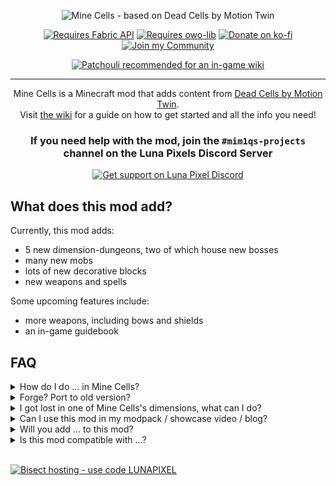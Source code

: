 <center>

![Mine Cells - based on Dead Cells by Motion Twin](https://raw.githubusercontent.com/mim1q/MineCells/1.20.x/projectPageAssets/hero.png)

[![Requires Fabric API](https://img.shields.io/badge/Requires_Fabric_API-white?style=for-the-badge&logo=modrinth&logoColor=black)](https://modrinth.com/mod/fabric-api)
[![Requires owo-lib](https://img.shields.io/badge/Requires_owo--lib-white?style=for-the-badge&logo=modrinth&logoColor=black)](https://modrinth.com/mod/owo-lib)
[![Donate on ko-fi](https://img.shields.io/badge/Donate_on_ko--fi-red?style=for-the-badge&logo=ko-fi&logoColor=white)](https://ko-fi.com/mim1q)
[![Join my Community](https://img.shields.io/badge/Join_my_Community-blue?style=for-the-badge&logo=discord&logoColor=white)](https://discord.gg/6TjQbSjbuB)

[![Patchouli recommended for an in-game wiki](https://img.shields.io/badge/Patchouli_recommended_for_an_in--game_wiki-white?style=for-the-badge&logo=curseforge&logoColor=black)](https://modrinth.com/mod/patchouli)

---

Mine Cells is a Minecraft mod that adds content
from [Dead Cells by Motion Twin](https://store.steampowered.com/app/588650/Dead_Cells/).  
Visit [the wiki](https://mim1q.dev/minecells) for a guide on how to get started and all the info you need!

### If you need help with the mod, join the `#mim1qs-projects` channel on the Luna Pixels Discord Server

[![Get support on Luna Pixel Discord](https://img.shields.io/badge/Get_support_on_The_Luna_Pixel_Discord-blue?style=for-the-badge&logo=discord&logoColor=white)](https://discord.gg/LunaPixel)

</center>

## What does this mod add?

Currently, this mod adds:

- 5 new dimension-dungeons, two of which house new bosses
- many new mobs
- lots of new decorative blocks
- new weapons and spells

Some upcoming features include:

- more weapons, including bows and shields
- an in-game guidebook

## FAQ

<details>
    <summary>How do I do ... in Mine Cells?</summary>

Questions for older versions should be answered in [the wiki](https://mim1q.dev/minecells)! There's a search bar if you
need
to look something up.

If you have trouble finding the answers, join
the [Luna Pixel Studios Discord](https://discord.gg/LunaPixel) and leave a message in `#mim1qs-projects` so we can help
you out.

All existing crafting recipes are available through mods such as REI.
</details>

<details>
    <summary>Forge? Port to old version?</summary>

No, **I will not make mods for Forge**. I am fully commited to being a Fabric mod developer.
If you wish to play my mods on Forge, you should check out [Sinytra Connector](https://modrinth.com/mod/connector),
which should work nearly flawlessly in survival.
I probably won't port any of my mods to outdated Minecraft versions, either.
</details>

<details>
    <summary>I got lost in one of Mine Cells's dimensions, what can I do?</summary>

Use a compass to guide you back to the entrance. Compasses sometimes spawn in chests in the Promenade.
</details>

<details>
    <summary>Can I use this mod in my modpack / showcase video / blog?</summary>

You can use this mod in your videos, blogs, etc.! If you do, provide a download link to this page.  
**Do not** reupload the mod's files to any other hostings for people to download.  

Feel free to use the mod in your modpacks, as long as they are either:
- Used in private with your friends  
or
- Publicly available on CurseForge or Modrinth and you're not making money by selling them.

If you have any questions about this, feel free to contact me on the Discord server linked at the top of this page.

</details>

<details>
    <summary>Will you add ... to this mod?</summary>

This mod aims to add most of the content from Dead Cells (except the Castlevania DLC) to Minecraft. If it is present in
Dead
Cells, it'll probably be added to this mod, sooner or later. Some unique tweaks and additions were made in order to make
the
content work in the environment of Minecraft without straying too far from the source material.
</details>

<details>
    <summary>Is this mod compatible with ...?</summary>

This mod should be compatible with most other mods. There might be some bugs that make it crash when other mods are
present, but I'm trying to remove them as soon as they're known. If you encounter such a bug make sure
to [create an issue on Github](https://github.com/mim1q/MineCells/issues) or ask for help on the Discord server linked
above!
</details>

<br>

[![Bisect hosting - use code LUNAPIXEL](https://raw.githubusercontent.com/mim1q/MineCells/1.20.x/projectPageAssets/hosting-code.png)](https://www.bisecthosting.com/p/lunapixel)
